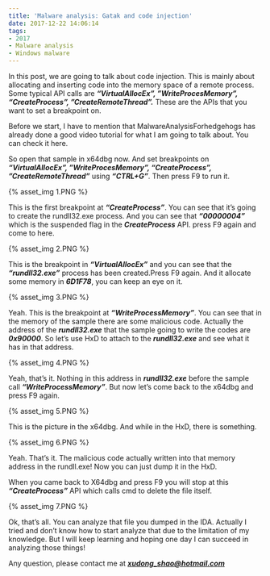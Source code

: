 ```yaml
---
title: 'Malware analysis: Gatak and code injection'
date: 2017-12-22 14:06:14
tags:
- 2017
- Malware analysis
- Windows malware
---
```


In this post, we are going to talk about code injection. This is mainly about allocating and inserting code into the memory space of a remote process. Some typical API calls are <b><i>“VirtualAllocEx”, ”WriteProcesMemory”, “CreateProcess”, ”CreateRemoteThread”.</i></b> These are the APIs that you want to set a breakpoint on.

Before we start, I have to mention that MalwareAnalysisForhedgehogs has already done a good video tutorial for what I am going to talk about. You can check it here.

So open that sample in x64dbg now. And set breakpoints on <b><i>“VirtualAllocEx”, ”WriteProcesMemory”, “CreateProcess”, ”CreateRemoteThread”</i></b> using <b><i>“CTRL+G”</i></b>. Then press F9 to run it.

{% asset_img 1.PNG %}

This is the first breakpoint at <b><i>“CreateProcess”</i></b>. You can see that it’s going to create the rundll32.exe process. And you can see that <b><i>“00000004”</i></b> which is the suspended flag in the <b><i>CreateProcess</i></b> API. press F9 again and come to here.

{% asset_img 2.PNG %}

This is the breakpoint in <b><i>“VirtualAllocEx”</i></b> and you can see that the <b><i>“rundll32.exe”</i></b> process has been created.Press F9 again. And it allocate some memory in <b><i>6D1F78</i></b>, you can keep an eye on it.

{% asset_img 3.PNG %}

Yeah. This is the breakpoint at <b><i>“WriteProcessMemory”</i></b>. You can see that in the memory of the sample there are some malicious code. Actually the address of the <b><i>rundll32.exe</i></b> that the sample going to write the codes are <b><i>0x90000</i></b>. So let’s use HxD to attach to the <b><i>rundll32.exe</i></b> and see what it has in that address.

{% asset_img 4.PNG %}

Yeah, that’s it. Nothing in this address in <b><i>rundll32.exe</i></b> before the sample call <b><i>“WriteProcessMemory”</i></b>. But now let’s come back to the x64dbg and press F9 again.

{% asset_img 5.PNG %}

This is the picture in the x64dbg. And while in the HxD, there is something.

{% asset_img 6.PNG %}

Yeah. That’s it. The malicious code actually written into that memory address in the rundll.exe! Now you can just dump it in the HxD.

When you came back to X64dbg and press F9 you will stop at this <b><i>“CreateProcess”</i></b> API which calls cmd to delete the file itself.

{% asset_img 7.PNG %}

Ok, that’s all. You can analyze that file you dumped in the IDA. Actually I tried and don’t know how to start analyze that due to the limitation of my knowledge. But I will keep learning and hoping one day I can succeed in analyzing those things!

Any question, please contact me at <b><i>xudong_shao@hotmail.com</i></b>
